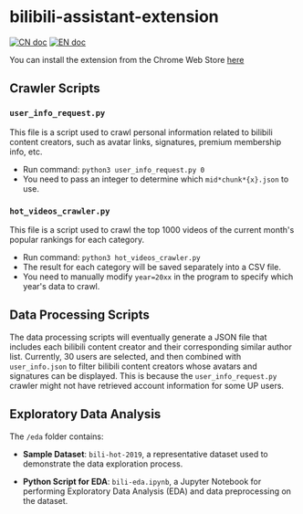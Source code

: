 # bilibili-assistant-extension

<a href="docs/README_CN.md"><img src="https://img.shields.io/badge/文档-中文版-blue.svg" alt="CN doc"></a> <a href="README.md"><img src="https://img.shields.io/badge/Document-English-blue.svg" alt="EN doc"></a>

You can install the extension from the Chrome Web Store [here](https://chromewebstore.google.com/detail/bilibili%E5%93%94%E5%93%A9%E5%93%94%E5%93%A9%E6%8E%A8%E8%8D%90%E5%8A%A9%E6%89%8B/ebfdljhnmngegkbcllapegggoeopaicl)

## Crawler Scripts

### `user_info_request.py`

This file is a script used to crawl personal information related to bilibili content creators, such as avatar links, signatures, premium membership info, etc.

- Run command: `python3 user_info_request.py 0`
- You need to pass an integer to determine which `mid*chunk*{x}.json` to use.

### `hot_videos_crawler.py`

This file is a script used to crawl the top 1000 videos of the current month's popular rankings for each category.

- Run command: `python3 hot_videos_crawler.py`
- The result for each category will be saved separately into a CSV file.
- You need to manually modify `year=20xx` in the program to specify which year's data to crawl.

## Data Processing Scripts

The data processing scripts will eventually generate a JSON file that includes each bilibili content creator and their corresponding similar author list. Currently, 30 users are selected, and then combined with `user_info.json` to filter bilibili content creators whose avatars and signatures can be displayed. This is because the `user_info_request.py` crawler might not have retrieved account information for some UP users.

## Exploratory Data Analysis

The `/eda` folder contains:

- **Sample Dataset**: `bili-hot-2019`, a representative dataset used to demonstrate the data exploration process.

- **Python Script for EDA**: `bili-eda.ipynb`, a Jupyter Notebook for performing Exploratory Data Analysis (EDA) and data preprocessing on the dataset.
